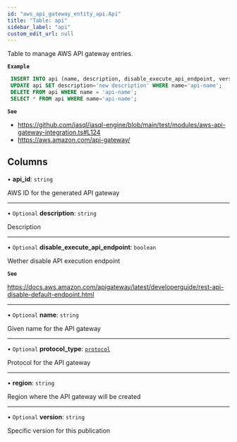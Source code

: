 ```yaml
---
id: "aws_api_gateway_entity_api.Api"
title: "Table: api"
sidebar_label: "api"
custom_edit_url: null
---
```


Table to manage AWS API gateway entries.

**`Example`**

```sql
 INSERT INTO api (name, description, disable_execute_api_endpoint, version) VALUES ('api-name', 'description', false, '1.0');
 UPDATE api SET description='new description' WHERE name='api-name';
 DELETE FROM api WHERE name = 'api-name';
 SELECT * FROM api WHERE name='api-name';
```

**`See`**

 - https://github.com/iasql/iasql-engine/blob/main/test/modules/aws-api-gateway-integration.ts#L124
 - https://aws.amazon.com/api-gateway/

## Columns

• **api\_id**: `string`

AWS ID for the generated API gateway

___

• `Optional` **description**: `string`

Description

___

• `Optional` **disable\_execute\_api\_endpoint**: `boolean`

Wether disable API execution endpoint

**`See`**

https://docs.aws.amazon.com/apigateway/latest/developerguide/rest-api-disable-default-endpoint.html

___

• `Optional` **name**: `string`

Given name for the API gateway

___

• `Optional` **protocol\_type**: [`protocol`](../enums/aws_api_gateway_entity_api.Protocol.md)

Protocol for the API gateway

___

• **region**: `string`

Region where the API gateway will be created

___

• `Optional` **version**: `string`

Specific version for this publication

